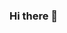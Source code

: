 ### Hi there 👋

<!--
**Cyberneticgamingz/Cyberneticgamingz** is a ✨ _special_ ✨ repository because its `README.md` (this file) appears on your GitHub profile.

![4vgjgj](https://user-images.githubusercontent.com/76864065/163533304-8528b380-c644-4e9f-9804-c365183a95e0.jpg)

## Megalodon
 
![image](https://user-images.githubusercontent.com/76864065/163533511-31f7fecf-f998-4680-8f9a-068eeb1cda0d.png)

Megalodon was the largest fish that ever lived. The largest individuals measured up to 58.7 feet or even larger. The Megalodon went extinct around 3.5 million years ago. 
## Megalodon Size

![image](https://user-images.githubusercontent.com/76864065/163533964-eeff7042-423c-4517-8fce-31253d1ff956.png)

![image](https://user-images.githubusercontent.com/76864065/163534051-9b461480-1ac2-4e96-8772-de53a4ed2241.png)

https://youtu.be/xLhMgCfqays
